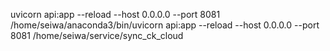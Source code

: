 uvicorn api:app --reload --host 0.0.0.0 --port 8081
/home/seiwa/anaconda3/bin/uvicorn api:app --reload --host 0.0.0.0 --port 8081
/home/seiwa/service/sync_ck_cloud